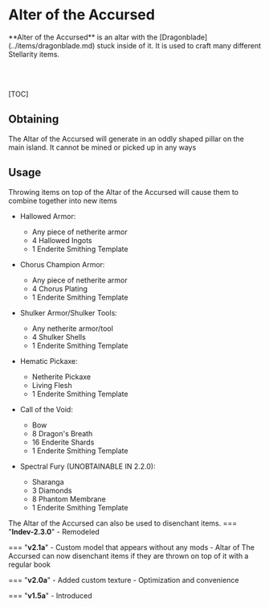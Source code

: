 # Alter of the Accursed

<div class="result kohara-infobox-grid" markdown>
<div markdown class="kohara-infobox-text">
**Alter of the Accursed** is an altar with the [Dragonblade](../items/dragonblade.md) stuck inside of it. It is used to craft many different Stellarity items. 

<br><br>

[TOC]

## Obtaining
The Altar of the Accursed will generate in an oddly shaped pillar on the main island. It cannot be mined or picked up in any ways

## Usage
Throwing items on top of the Altar of the Accursed will cause them to combine together into new items
- Hallowed Armor:
    - Any piece of netherite armor
    - 4 Hallowed Ingots
    - 1 Enderite Smithing Template

- Chorus Champion Armor:
    - Any piece of netherite armor
    - 4 Chorus Plating
    - 1 Enderite Smithing Template

- Shulker Armor/Shulker Tools:
    - Any netherite armor/tool
    - 4 Shulker Shells
    - 1 Enderite Smithing Template

- Hematic Pickaxe:
    - Netherite Pickaxe 
    - Living Flesh
    - 1 Enderite Smithing Template

- Call of the Void:
    - Bow 
    - 8 Dragon's Breath
    - 16 Enderite Shards
    - 1 Enderite Smithing Template

- Spectral Fury (UNOBTAINABLE IN 2.2.0):
    - Sharanga 
    - 3 Diamonds
    - 8 Phantom Membrane
    - 1 Enderite Smithing Template

The Altar of the Accursed can also be used to disenchant items.
=== "**Indev-2.3.0**"
    - Remodeled

=== "**v2.1a**"
    - Custom model that appears without any mods
    - Altar of The Accursed can now disenchant items if they are thrown on top of it with a regular book

=== "**v2.0a**"
    - Added custom texture
    - Optimization and convenience 

=== "**v1.5a**"
    - Introduced